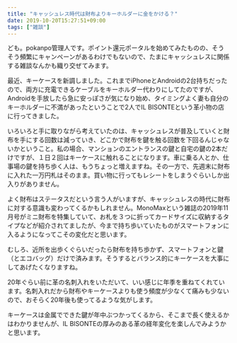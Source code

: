 ```yaml
---
title: "キャッシュレス時代は財布よりキーホルダーに金をかける？"
date: 2019-10-20T15:27:51+09:00
tags: ["雑談"]
---
```


ども。pokanpo管理人です。ポイント還元ポータルを始めてみたものの、そうそう頻繁にキャンペーンがあるわけでもないので、たまにキャッシュレスに関係する雑談なんかも織り交ぜてみます。

最近、キーケースを新調しました。これまでiPhoneとAndroidの2台持ちだったので、両方に充電できるケーブルをキーホルダー代わりにしてたのですが、Androidを手放したら急に安っぽさが気になり始め、タイミングよく妻も自分のキーホルダーに不満があったということで2人でIL BISONTEという革小物の店に行ってきました。

いろいろと手に取りながら考えていたのは、キャッシュレスが普及していくと財布を手にする回数は減っていき、どこかで財布を鍵を触る回数を下回るんじゃないかということ。私の場合、マンションのエントランスの鍵と自宅の鍵の2本だけですが、１日２回はキーケースに触れることになります。車に乗る人とか、仕事場の鍵を持ち歩く人は、もうちょっと増えますね。その一方で、先週末に財布に入れた一万円札はそのまま。買い物に行ってもレシートをしまうぐらいしか出入りがありません。

よく財布はステータスだという言う人がいますが、キャッシュレスの時代に財布に対する意識も変わってくるかもしれません。MonoMaxという雑誌の2019年11月号がミニ財布を特集していて、お札を３つに折ってカードサイズに収納するタイプなどが紹介されてましたが、今まで持ち歩いていたものがスマートフォンに入るようになってこその変化だと思います。

むしろ、近所を出歩くぐらいだったら財布を持ち歩かず、スマートフォンと鍵（とエコバッグ）だけで済みます。そうするとバランス的にキーケースを大事にしてあげたくなりますね。

20年ぐらい前に革の名刺入れをいただいて、いい感じに年季を重ねてくれています。名刺入れだから財布やキーケースよりも使う頻度が少なくて痛みも少ないので、おそらく20年後も使ってるような気がします。

キーケースは金属でできた鍵が年中ぶつかってくるから、そこまで長く使えるかはわかりませんが、IL BISONTEの厚みのある革の経年変化を楽しんでみようかと思います。


